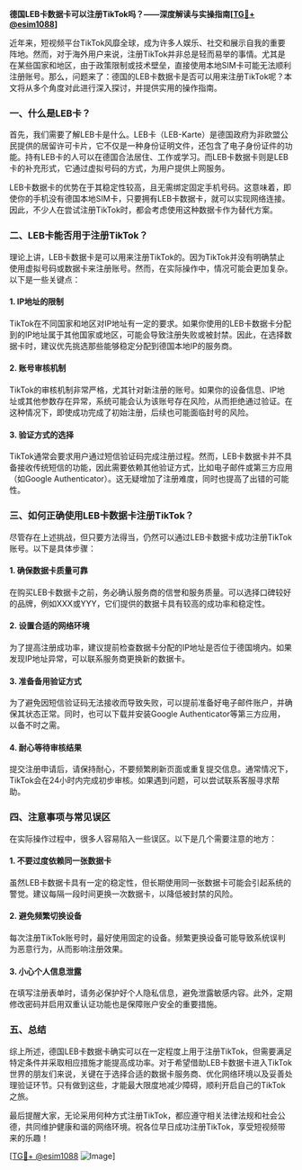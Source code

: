 **德国LEB卡数据卡可以注册TikTok吗？——深度解读与实操指南[[TG💪+ @esim1088](https://t.me/s/esim1088)]**

近年来，短视频平台TikTok风靡全球，成为许多人娱乐、社交和展示自我的重要阵地。然而，对于海外用户来说，注册TikTok并非总是轻而易举的事情。尤其是在某些国家和地区，由于政策限制或技术壁垒，直接使用本地SIM卡可能无法顺利注册账号。那么，问题来了：德国的LEB卡数据卡是否可以用来注册TikTok呢？本文将从多个角度对此进行深入探讨，并提供实用的操作指南。

### 一、什么是LEB卡？

首先，我们需要了解LEB卡是什么。LEB卡（LEB-Karte）是德国政府为非欧盟公民提供的居留许可卡片，它不仅是一种身份证明文件，还包含了电子身份证件的功能。持有LEB卡的人可以在德国合法居住、工作或学习。而LEB卡数据卡则是LEB卡的补充形式，它通过虚拟号码的方式，为用户提供上网服务。

LEB卡数据卡的优势在于其稳定性较高，且无需绑定固定手机号码。这意味着，即使你的手机没有德国本地SIM卡，只要拥有LEB卡数据卡，就可以实现网络连接。因此，不少人在尝试注册TikTok时，都会考虑使用这种数据卡作为替代方案。

### 二、LEB卡能否用于注册TikTok？

理论上讲，LEB卡数据卡是可以用来注册TikTok的。因为TikTok并没有明确禁止使用虚拟号码或数据卡来注册账号。然而，在实际操作中，情况可能会更加复杂。以下是一些关键点：

#### 1. IP地址的限制
TikTok在不同国家和地区对IP地址有一定的要求。如果你使用的LEB卡数据卡分配到的IP地址属于其他国家或地区，可能会导致注册失败或被封禁。因此，在选择数据卡时，建议优先挑选那些能够稳定分配到德国本地IP的服务商。

#### 2. 账号审核机制
TikTok的审核机制非常严格，尤其针对新注册的账号。如果你的设备信息、IP地址或其他参数存在异常，系统可能会认为该账号存在风险，从而拒绝通过验证。在这种情况下，即使成功完成了初始注册，后续也可能面临封号的风险。

#### 3. 验证方式的选择
TikTok通常会要求用户通过短信验证码完成注册过程。然而，LEB卡数据卡并不具备接收传统短信的功能，因此需要依赖其他验证方式，比如电子邮件或第三方应用（如Google Authenticator）。这无疑增加了注册难度，同时也提高了出错的可能性。

### 三、如何正确使用LEB卡数据卡注册TikTok？

尽管存在上述挑战，但只要方法得当，仍然可以通过LEB卡数据卡成功注册TikTok账号。以下是具体步骤：

#### 1. 确保数据卡质量可靠
在购买LEB卡数据卡之前，务必确认服务商的信誉和服务质量。可以选择口碑较好的品牌，例如XXX或YYY，它们提供的数据卡具有较高的成功率和稳定性。

#### 2. 设置合适的网络环境
为了提高注册成功率，建议提前检查数据卡分配的IP地址是否位于德国境内。如果发现IP地址异常，可以联系服务商更换新的数据卡。

#### 3. 准备备用验证方式
为了避免因短信验证码无法接收而导致失败，可以提前准备好电子邮件账户，并确保其状态正常。同时，也可以下载并安装Google Authenticator等第三方应用，以备不时之需。

#### 4. 耐心等待审核结果
提交注册申请后，请保持耐心，不要频繁刷新页面或重复提交信息。通常情况下，TikTok会在24小时内完成初步审核。如果遇到问题，可以尝试联系客服寻求帮助。

### 四、注意事项与常见误区

在实际操作过程中，很多人容易陷入一些误区。以下是几个需要注意的地方：

#### 1. 不要过度依赖同一张数据卡
虽然LEB卡数据卡具有一定的稳定性，但长期使用同一张数据卡可能会引起系统的警觉。建议每隔一段时间更换一次数据卡，以降低被封禁的风险。

#### 2. 避免频繁切换设备
每次注册TikTok账号时，最好使用固定的设备。频繁更换设备可能导致系统误判为恶意行为，从而影响注册效果。

#### 3. 小心个人信息泄露
在填写注册表单时，请务必保护好个人隐私信息，避免泄露敏感内容。此外，定期修改密码并启用双重认证功能也是保障账户安全的重要措施。

### 五、总结

综上所述，德国LEB卡数据卡确实可以在一定程度上用于注册TikTok，但需要满足特定条件并采取相应措施才能提高成功率。对于希望借助LEB卡数据卡进入TikTok世界的朋友们来说，关键在于选择合适的数据卡服务商、优化网络环境以及妥善处理验证环节。只有做到这些，才能最大限度地减少障碍，顺利开启自己的TikTok之旅。

最后提醒大家，无论采用何种方式注册TikTok，都应遵守相关法律法规和社会公德，共同维护健康和谐的网络环境。祝各位早日成功注册TikTok，享受短视频带来的乐趣！

[[TG💪+ @esim1088](https://t.me/s/esim1088) ![Image](https://i.postimg.cc/4NQfJmqS/Snipaste-2025-05-13-00-14-12.png)]